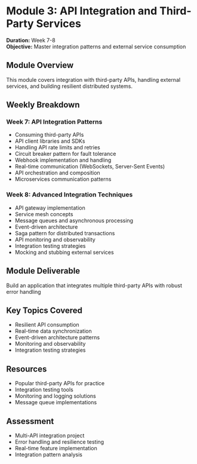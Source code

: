 # Module 3: API Integration and Third-Party Services

**Duration:** Week 7-8  
**Objective:** Master integration patterns and external service consumption

## Module Overview

This module covers integration with third-party APIs, handling external services, and building resilient distributed systems.

## Weekly Breakdown

### Week 7: API Integration Patterns
- Consuming third-party APIs
- API client libraries and SDKs
- Handling API rate limits and retries
- Circuit breaker pattern for fault tolerance
- Webhook implementation and handling
- Real-time communication (WebSockets, Server-Sent Events)
- API orchestration and composition
- Microservices communication patterns

### Week 8: Advanced Integration Techniques
- API gateway implementation
- Service mesh concepts
- Message queues and asynchronous processing
- Event-driven architecture
- Saga pattern for distributed transactions
- API monitoring and observability
- Integration testing strategies
- Mocking and stubbing external services

## Module Deliverable
Build an application that integrates multiple third-party APIs with robust error handling

## Key Topics Covered
- Resilient API consumption
- Real-time data synchronization
- Event-driven architecture patterns
- Monitoring and observability
- Integration testing strategies

## Resources
- Popular third-party APIs for practice
- Integration testing tools
- Monitoring and logging solutions
- Message queue implementations

## Assessment
- Multi-API integration project
- Error handling and resilience testing
- Real-time feature implementation
- Integration pattern analysis
